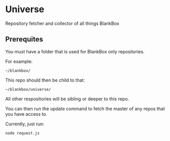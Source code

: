 # Universe
Repository fetcher and collector of all things BlankBox

## Prerequites

You must have a folder that is used for BlankBox only repositories.

For example:

``~/blankbox/``


This repo should then be child to that:

``~/blankbox/universe/``


All other respositories will be sibling or deeper to this repo.

You can then run the update command to fetch the master of any repos that you have access to.

Currently, just run:

``node request.js``
